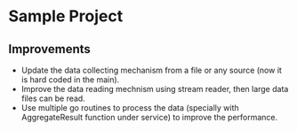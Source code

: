 # Sample Project

## Improvements

- Update the data collecting mechanism from a file or any source (now it is hard coded in the main).
- Improve the data reading mechnism using stream reader, then large data files can be read.
- Use multiple go routines to process the data (specially with AggregateResult function under service) to improve the performance.